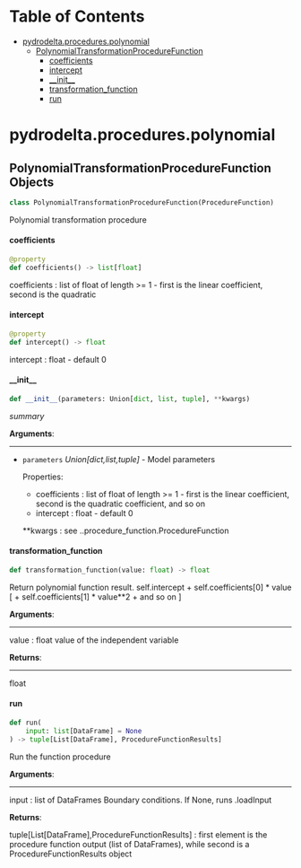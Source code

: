 # Table of Contents

* [pydrodelta.procedures.polynomial](#pydrodelta.procedures.polynomial)
  * [PolynomialTransformationProcedureFunction](#pydrodelta.procedures.polynomial.PolynomialTransformationProcedureFunction)
    * [coefficients](#pydrodelta.procedures.polynomial.PolynomialTransformationProcedureFunction.coefficients)
    * [intercept](#pydrodelta.procedures.polynomial.PolynomialTransformationProcedureFunction.intercept)
    * [\_\_init\_\_](#pydrodelta.procedures.polynomial.PolynomialTransformationProcedureFunction.__init__)
    * [transformation\_function](#pydrodelta.procedures.polynomial.PolynomialTransformationProcedureFunction.transformation_function)
    * [run](#pydrodelta.procedures.polynomial.PolynomialTransformationProcedureFunction.run)

<a id="pydrodelta.procedures.polynomial"></a>

# pydrodelta.procedures.polynomial

<a id="pydrodelta.procedures.polynomial.PolynomialTransformationProcedureFunction"></a>

## PolynomialTransformationProcedureFunction Objects

```python
class PolynomialTransformationProcedureFunction(ProcedureFunction)
```

Polynomial transformation procedure

<a id="pydrodelta.procedures.polynomial.PolynomialTransformationProcedureFunction.coefficients"></a>

#### coefficients

```python
@property
def coefficients() -> list[float]
```

coefficients : list of float of length >= 1 - first is the linear coefficient, second is the quadratic

<a id="pydrodelta.procedures.polynomial.PolynomialTransformationProcedureFunction.intercept"></a>

#### intercept

```python
@property
def intercept() -> float
```

intercept : float - default 0

<a id="pydrodelta.procedures.polynomial.PolynomialTransformationProcedureFunction.__init__"></a>

#### \_\_init\_\_

```python
def __init__(parameters: Union[dict, list, tuple], **kwargs)
```

_summary_

**Arguments**:

  ----------
- `parameters` _Union[dict,list,tuple]_ - Model parameters
  
  Properties:
  - coefficients : list of float of length >= 1 - first is the linear coefficient, second is the quadratic coefficient, and so on
  - intercept : float - default 0
  
  \**kwargs : see ..procedure_function.ProcedureFunction

<a id="pydrodelta.procedures.polynomial.PolynomialTransformationProcedureFunction.transformation_function"></a>

#### transformation\_function

```python
def transformation_function(value: float) -> float
```

Return polynomial function result. self.intercept + self.coefficients[0] * value [ + self.coefficients[1] * value**2 + and so on ]

**Arguments**:

  -----------
  value : float
  value of the independent variable
  

**Returns**:

  --------
  float

<a id="pydrodelta.procedures.polynomial.PolynomialTransformationProcedureFunction.run"></a>

#### run

```python
def run(
    input: list[DataFrame] = None
) -> tuple[List[DataFrame], ProcedureFunctionResults]
```

Run the function procedure

**Arguments**:

  -----------
  input : list of DataFrames
  Boundary conditions. If None, runs .loadInput
  

**Returns**:

  tuple[List[DataFrame],ProcedureFunctionResults] : first element is the procedure function output (list of DataFrames), while second is a ProcedureFunctionResults object

